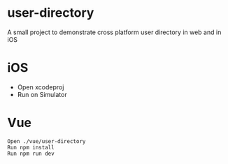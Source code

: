 # user-directory
A small project to demonstrate cross platform user directory in web and in iOS

# iOS
- Open xcodeproj
- Run on Simulator

# Vue

```
Open ./vue/user-directory
Run npm install
Run npm run dev
```